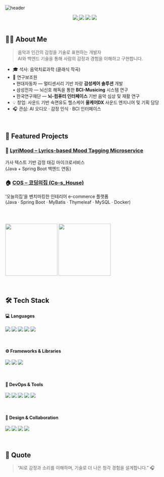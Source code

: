 ![header](https://capsule-render.vercel.app/api?type=transparent&color=gradient&height=200&section=header&text=JIEUN%20KIM&fontSize=50&fontColor=ccccc&fontAlignY=50&desc=AI%20·%20Backend%20·%20Music%20Developer&descAlignY=70)

<div align="center">

<a href="mailto:leun06@gmail.com">
  <img src="https://img.shields.io/badge/Gmail-EA4335?style=for-the-badge&logo=Gmail&logoColor=white"/>
</a><a href="https://todaysjiny.tistory.com/"><img src="https://img.shields.io/badge/Blog-FF5722?style=for-the-badge&logo=Blogger&logoColor=white"/></a>
<a href="https://github.com/kimjieun666/LyriMood"><img src="https://img.shields.io/badge/LyriMood%20Project-6DB33F?style=for-the-badge&logo=springboot&logoColor=white"/></a>
<a href="https://github.com/kimjieun666/Co-s_House"><img src="https://img.shields.io/badge/COS%20Project-00BFA5?style=for-the-badge&logo=soundcharts&logoColor=white"/></a>

</div>

</br>

## 👩‍💻 About Me
> 음악과 인간의 감정을 기술로 표현하는 개발자  
> AI와 백엔드 기술을 통해 사람의 감정과 경험을 이해하고 구현합니다.

- 🎓 석사: 음악치료과학 (클래식 작곡)
- 🧠 연구보조원  
  • 현대자동차 — 멀티센서리 기반 차량 **감성케어 솔루션** 개발  
  • 삼성전자 — 뇌신호 해독을 통한 **BCI-Musicing** 시스템 연구  
  • 한국연구재단 — **뇌-컴퓨터 인터페이스** 기반 음악 심상 및 재활 연구
- 💡 창업: 사운드 기반 숙면유도 헬스케어 **올케어DX** 사운드 엔지니어 및 기획 담당
- 🎧 관심: AI 오디오 · 감정 인식 · BCI 인터페이스


</br>

## 🧩 Featured Projects
### 🎵 [LyriMood – Lyrics-based Mood Tagging Microservice](https://github.com/kimjieun666/LyriMood)
가사 텍스트 기반 감정 태깅 마이크로서비스  
(Java + Spring Boot 백엔드 연동)

### 🏠 [COS – 코딩의집 (Co-s_House)](https://github.com/kimjieun666/Co-s_House)
‘오늘의집’을 벤치마킹한 인테리어 e-commerce 플랫폼  
(Java · Spring Boot · MyBatis · Thymeleaf · MySQL · Docker)

</br>

##
<img src="https://github-readme-stats.vercel.app/api?username=kimjieun666&show_icons=true&theme=radical" height="165"> <img src="https://github-readme-stats.vercel.app/api/top-langs/?username=kimjieun666&layout=compact&theme=radical" height="165">

</br>

## 🛠 Tech Stack

#### 💻 Languages
<img src="https://img.shields.io/badge/Java-ED8B00?style=for-the-badge&logo=openjdk&logoColor=white"/> <img src="https://img.shields.io/badge/JavaScript-F7DF1E?style=for-the-badge&logo=javascript&logoColor=black"/> <img src="https://img.shields.io/badge/Python-3776AB?style=for-the-badge&logo=python&logoColor=white"/> <img src="https://img.shields.io/badge/HTML5-FF5722?style=for-the-badge&logo=html5&logoColor=white"/> <img src="https://img.shields.io/badge/CSS3-1572B6?style=for-the-badge&logo=css3&logoColor=white"/>

</br>

#### ⚙️ Frameworks & Libraries
<img src="https://img.shields.io/badge/Spring-6DB33F?style=for-the-badge&logo=spring&logoColor=white"/> <img src="https://img.shields.io/badge/Thymeleaf-005F0F?style=for-the-badge&logo=leaflet&logoColor=white"/> <img src="https://img.shields.io/badge/MySQL-005C84?style=for-the-badge&logo=mysql&logoColor=white"/> 

</br>

#### 🧰 DevOps & Tools
<img src="https://img.shields.io/badge/GIT-E44C30?style=for-the-badge&logo=git&logoColor=white"/> <img src="https://img.shields.io/badge/Postman-FF6C37?style=for-the-badge&logo=postman&logoColor=white"/> <img src="https://img.shields.io/badge/Docker-2496ED?style=for-the-badge&logo=docker&logoColor=white"/> <img src="https://img.shields.io/badge/Notion-000000?style=for-the-badge&logo=notion&logoColor=white"/> <img src="https://img.shields.io/badge/GitHub-181717?style=for-the-badge&logo=github&logoColor=white"/>

</br>

#### 🎨 Design & Collaboration
<img src="https://img.shields.io/badge/Figma-F24E1E?style=for-the-badge&logo=figma&logoColor=white"/> <img src="https://img.shields.io/badge/Slack-4A154B?style=for-the-badge&logo=slack&logoColor=white"/> <img src="https://img.shields.io/badge/Adobe%20Premiere%20Pro-9999FF?style=for-the-badge&logo=adobepremierepro&logoColor=white"/> <img src="https://img.shields.io/badge/Adobe%20Photoshop-31A8FF?style=for-the-badge&logo=adobephotoshop&logoColor=white"/>

</br>

## 🌟 Quote
> “AI로 감정과 소리를 이해하며, 
>  기술로 더 나은 청각 경험을 설계합니다.” 🎧
